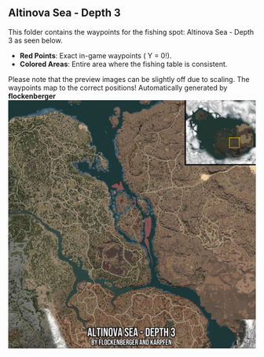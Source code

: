 ## Altinova Sea - Depth 3
This folder contains the waypoints for the fishing spot: Altinova Sea - Depth 3 as seen below.

- **Red Points**: Exact in-game waypoints ( Y = 0!).
- **Colored Areas**: Entire area where the fishing table is consistent.

Please note that the preview images can be slightly off due to scaling. The waypoints map to the correct positions!
Automatically generated by **flockenberger**
![preview_Altinova Sea - Depth 3](./Preview.webp)